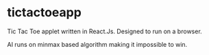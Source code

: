 # tictactoeapp
Tic Tac Toe applet written in React.Js. Designed to run on a browser.

AI runs on minmax based algorithm making it impossible to win. 
